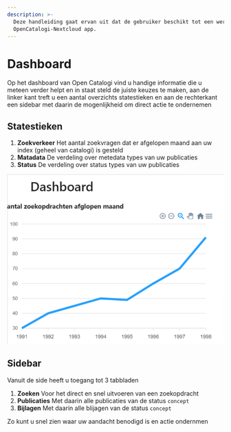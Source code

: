 ```yaml
---
description: >-
  Deze handleiding gaat ervan uit dat de gebruiker beschikt tot een werkende
  OpenCatalogi-Nextcloud app.
---
```


# Dashboard
Op het dashboard van Open Catalogi vind u handige informatie die u meteen verder helpt en in staat steld de juiste keuzes te maken, aan de linker kant treft u een aantal overzichts statestieken en aan de rechterkant een sidebar met daarin de mogenlijkheid om direct actie te ondernemen

## Statestieken

1. **Zoekverkeer** Het aantal zoekvragen dat er afgelopen maand aan uw index (geheel van catalogi) is gesteld
2. **Matadata** De verdeling over metedata types van uw publicaties
2. **Status** De verdeling over status types van uw publicaties


![app menu](../assets/oc_dashboard.png)

## Sidebar
Vanuit de side heeft u toegang tot 3 tabbladen

1. **Zoeken** Voor het direct en snel uitvoeren van een zoekopdracht
2. **Publicaties** Met daarin alle publicaties van de status `concept`
2. **Bijlagen** Met daarin alle blijagen van de status `concept`

Zo kunt u snel zien waar uw aandacht benodigd is en actie ondernmen